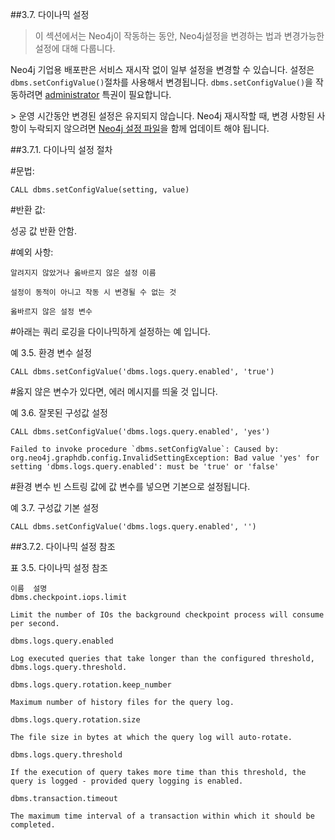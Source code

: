 ##3.7. 다이나믹 설정

> 이 섹션에서는 Neo4j이 작동하는 동안, Neo4j설정을 변경하는 법과 변경가능한 설정에 대해 다룹니다.


Neo4j 기업용 배포판은 서비스 재시작 없이 일부 설정을 변경할 수 있습니다. 설정은 ```dbms.setConfigValue()```절차를 사용해서 변경됩니다. ```dbms.setConfigValue()```을 작동하려면 [administrator]("https://neo4j.com/docs/operations-manual/current/security/authentication-authorization/terminology/#term-administrator") 특권이 필요합니다. 


<span class="glyphicon glyphicon-info-sign" aria-hidden="true"></span> > 운영 시간동안 변경된 설정은 유지되지 않습니다. Neo4j 재시작할 때, 변경 사항된 사항이 누락되지 않으려면 [Neo4j 설정 파일]("https://neo4j.com/docs/operations-manual/current/configuration/file-locations/#file-locations-configuration")을 함께 업데이트 해야 됩니다.


##3.7.1. 다이나믹 설정 절차

#문법:

```CALL dbms.setConfigValue(setting, value)```

#반환 값:

성공 값 반환 안함.

#예외 사항:

```
알려지지 않았거나 옳바르지 않은 설정 이름
```

```
설정이 동적이 아니고 작동 시 변경될 수 없는 것
```

```
옳바르지 않은 설정 변수
```

#아래는 쿼리 로깅을 다이나믹하게 설정하는 예 입니다.

예 3.5. 환경 변수 설정

```CALL dbms.setConfigValue('dbms.logs.query.enabled', 'true')```

#옳지 않은 변수가 있다면, 에러 메시지를 띄울 것 입니다. 

예 3.6. 잘못된 구성값 설정

```CALL dbms.setConfigValue('dbms.logs.query.enabled', 'yes')```

```
Failed to invoke procedure `dbms.setConfigValue`: Caused by: org.neo4j.graphdb.config.InvalidSettingException: Bad value 'yes' for setting 'dbms.logs.query.enabled': must be 'true' or 'false'
```

#환경 변수 빈 스트링 값에 값 변수를 넣으면 기본으로 설정됩니다. 

예 3.7. 구성값 기본 설정
```
CALL dbms.setConfigValue('dbms.logs.query.enabled', '')
```


##3.7.2. 다이나믹 설정 참조

표 3.5. 다이나믹 설정 참조

```
이름	설명
dbms.checkpoint.iops.limit

Limit the number of IOs the background checkpoint process will consume per second.

dbms.logs.query.enabled

Log executed queries that take longer than the configured threshold, dbms.logs.query.threshold.

dbms.logs.query.rotation.keep_number

Maximum number of history files for the query log.

dbms.logs.query.rotation.size

The file size in bytes at which the query log will auto-rotate.

dbms.logs.query.threshold

If the execution of query takes more time than this threshold, the query is logged - provided query logging is enabled.

dbms.transaction.timeout

The maximum time interval of a transaction within which it should be completed.
```


